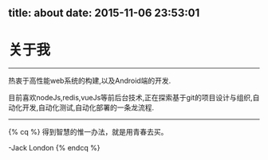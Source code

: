 title: about
date: 2015-11-06 23:53:01
---

# 关于我
-----
热衷于高性能web系统的构建,以及Android端的开发.

目前喜欢nodeJs,redis,vueJs等前后台技术,正在探索基于git的项目设计与组织,自动化开发,自动化测试,自动化部署的一条龙流程.

-----


{% cq %}
得到智慧的惟一办法，就是用青春去买。

-Jack London
{% endcq %}
